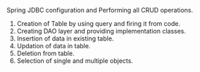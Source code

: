 Spring JDBC configuration and Performing all CRUD operations.

1. Creation of Table by using query and firing it from code.
2. Creating DAO layer and providing implementation classes.
3. Insertion of data in existing table.
4. Updation of data in table.
5. Deletion from table.
6. Selection of single and multiple objects.
